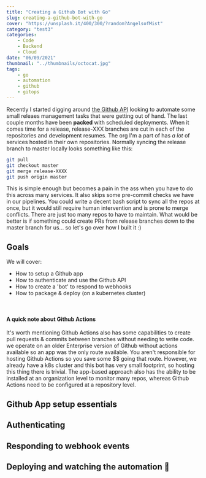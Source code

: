 ```yaml
---
title: "Creating a Github Bot with Go"
slug: creating-a-github-bot-with-go
cover: "https://unsplash.it/400/300/?random?AngelsofMist"
category: "test3"
categories:
    - Code
    - Backend
    - Cloud
date: "06/09/2021"
thumbnail: "../thumbnails/octocat.jpg"
tags:
    - go
    - automation
    - github
    - gitops
---
```


Recently I started digging around [the Github API](https://docs.github.com/en/rest) looking to automate some small releaes management tasks that were getting out of hand. The last couple months have been **packed** with scheduled deployments. When it comes time for a release, release-XXX branches are cut in each of the repositories and development resumes. The org I'm a part of has *a lot* of services hosted in their own repositories. Normally syncing the release branch to master locally looks something like this:
```bash
git pull
git checkout master
git merge release-XXXX
git push origin master
```

This is simple enough but becomes a pain in the ass when you have to do this across many services. It also skips some pre-commit checks we have in our pipelines. You could write a decent bash script to sync all the repos at once, but it would still require human intervention and is prone to merge conflicts. There are just too many repos to have to maintain. What would be better is if something could create PRs from release branches down to the master branch for us... so let's go over how I built it :)


## Goals
We will cover:

* How to setup a Github app
* How to authenticate and use the Github API 
* How to create a 'bot' to respond to webhooks 
* How to package & deploy (on a kubernetes cluster)

&nbsp;

#### A quick note about Github Actions
It's worth mentioning Github Actions also has some capabilities to create pull requests & commits between branches without needing to write code. we operate on an older Enterprise version of Github without actions available so an app was the only route available. You aren't responsible for hosting Github Actions so you save some $$ going that route. However, we already have a k8s cluster and this bot has very small footprint, so hosting this thing there is trivial. The app-based approach also has the ability to be installed at an organization level to monitor many repos, whereas Github Actions need to be configured at a repository level.


## Github App setup essentials

## Authenticating 

## Responding to webhook events

## Deploying and watching the automation :eyes: